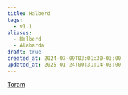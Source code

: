 ```yaml
---
title: Halberd
tags:
  - v1.1
aliases:
  - Halberd
  - Alabarda
draft: true
created_at: 2024-07-09T03:01:30-03:00
updated_at: 2025-01-24T00:31:14-03:00
---
```


[Toram](content/entrada/2024/07/26/Toram.md)
